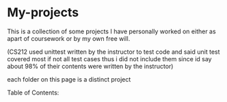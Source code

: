 # My-projects 

This is a collection of some projects I have personally worked on 
either as apart of coursework or by my own free will.

(CS212 used unittest written by the instructor to test code and said unit test covered most if not all test cases thus i did not include them since id say about 98% of their contents were written by the instructor)

each folder on this page is a distinct project

Table of Contents:
